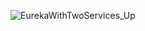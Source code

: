 ![EurekaWithTwoServices_Up](https://github.com/user-attachments/assets/eaf76220-1999-46f0-8f9e-f203e6fedf1f)
